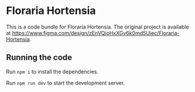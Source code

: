 
  # Floraria Hortensia

  This is a code bundle for Floraria Hortensia. The original project is available at https://www.figma.com/design/zEnVQioHxXGv6k0md5Uiec/Floraria-Hortensia.

  ## Running the code

  Run `npm i` to install the dependencies.

  Run `npm run dev` to start the development server.
  